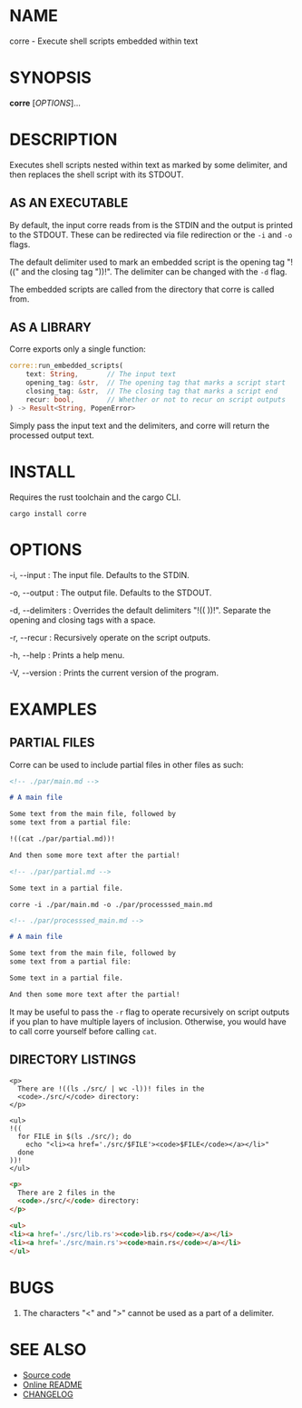 # NAME

corre - Execute shell scripts embedded within text

# SYNOPSIS

**corre** [*OPTIONS*]\...

# DESCRIPTION

Executes shell scripts nested within text as marked by some delimiter, and then
replaces the shell script with its STDOUT.

## AS AN EXECUTABLE

By default, the input corre reads from is the STDIN and the output is printed
to the STDOUT.  These can be redirected via file redirection or the `-i` and
`-o` flags.

The default delimiter used to mark an embedded script is the opening tag "!(("
and the closing tag "))!".  The delimiter can be changed with the `-d` flag.

The embedded scripts are called from the directory that corre is called from.

## AS A LIBRARY

Corre exports only a single function:

```rs
corre::run_embedded_scripts(
    text: String,       // The input text
    opening_tag: &str,  // The opening tag that marks a script start
    closing_tag: &str,  // The closing tag that marks a script end
    recur: bool,        // Whether or not to recur on script outputs
) -> Result<String, PopenError>
```

Simply pass the input text and the delimiters, and corre will return the
processed output text.

# INSTALL

Requires the rust toolchain and the cargo CLI.

    cargo install corre

# OPTIONS

-i, -\-input
: The input file.  Defaults to the STDIN.

-o, -\-output
: The output file.  Defaults to the STDOUT.

-d, -\-delimiters
: Overrides the default delimiters "!(( ))!".  Separate the opening and
  closing tags with a space.

-r, -\-recur
: Recursively operate on the script outputs.

-h, -\-help
: Prints a help menu.

-V, -\-version
: Prints the current version of the program.

# EXAMPLES

## PARTIAL FILES

Corre can be used to include partial files in other files as such:

```md
<!-- ./par/main.md -->

# A main file

Some text from the main file, followed by
some text from a partial file:

!((cat ./par/partial.md))!

And then some more text after the partial!
```

```md
<!-- ./par/partial.md -->

Some text in a partial file.
```

```
corre -i ./par/main.md -o ./par/processsed_main.md
```

```md
<!-- ./par/processsed_main.md -->

# A main file

Some text from the main file, followed by
some text from a partial file:

Some text in a partial file.

And then some more text after the partial!
```

It may be useful to pass the `-r` flag to operate recursively on script outputs
if you plan to have multiple layers of inclusion.  Otherwise, you would have
to call corre yourself before calling `cat`.

## DIRECTORY LISTINGS

```
<p>
  There are !((ls ./src/ | wc -l))! files in the
  <code>./src/</code> directory:
</p>

<ul>
!((
  for FILE in $(ls ./src/); do
    echo "<li><a href='./src/$FILE'><code>$FILE</code></a></li>"
  done
))!
</ul>
```

```html
<p>
  There are 2 files in the
  <code>./src/</code> directory:
</p>

<ul>
<li><a href='./src/lib.rs'><code>lib.rs</code></a></li>
<li><a href='./src/main.rs'><code>main.rs</code></a></li>
</ul>
```

# BUGS

1. The characters "<" and ">" cannot be used as a part of a delimiter.

# SEE ALSO

- [Source code](https://github.com/ctwiebe23/corre)
- [Online README](https://ctwiebe23.github.io/corre)
- [CHANGELOG](https://ctwiebe23.github.io/corre/changelog)
